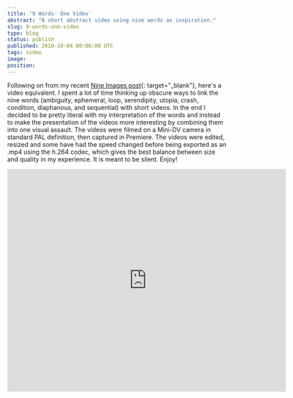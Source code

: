 ```yaml
---
title: '9 Words- One Video'
abstract: "A short abstract video using nine words as inspiration."
slug: 9-words-one-video
type: blog
status: publish
published: 2010-10-04 00:00:00 UTC
tags: video
image: 
position: 
---
```


Following on from my recent [Nine Images
post](/blog/nine-words-nine-images/){: target="_blank"}, here\'s a video
equivalent. I spent a lot of time thinking up obscure ways to link the
nine words (ambiguity, ephemeral, loop, serendipity, utopia, crash,
condition, diaphanous, and sequential) with short videos. In the end I
decided to be pretty literal with my interpretation of the words and
instead to make the presentation of the videos more interesting by
combining them into one visual assault. The videos were filmed on a
Mini-DV camera in standard PAL definition, then captured in Premiere.
The videos were edited, resized and some have had the speed changed
before being exported as an .mp4 using the h.264 codec, which gives the
best balance between size and quality in my experience. It is meant to
be silent. Enjoy!

<iframe class="ql-video" allowfullscreen="true" src="https://player.vimeo.com/video/15545285" width="640" height="512" frameborder="0"></iframe>




